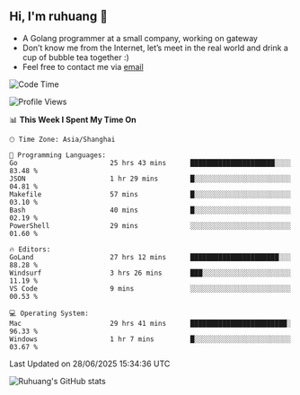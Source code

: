 ## Hi, I'm ruhuang 👋

- A Golang programmer at a small company, working on gateway
- Don’t know me from the Internet, let’s meet in the real world and drink a cup of bubble tea together :)
- Feel free to contact me via [email](mailto:ruhuang2001@gmail.com)
<!--START_SECTION:waka-->
![Code Time](http://img.shields.io/badge/Code%20Time-615%20hrs%2016%20mins-blue)

![Profile Views](http://img.shields.io/badge/Profile%20Views-0-blue)

📊 **This Week I Spent My Time On** 

```text
🕑︎ Time Zone: Asia/Shanghai

💬 Programming Languages: 
Go                       25 hrs 43 mins      █████████████████████░░░░   83.48 % 
JSON                     1 hr 29 mins        █░░░░░░░░░░░░░░░░░░░░░░░░   04.81 % 
Makefile                 57 mins             █░░░░░░░░░░░░░░░░░░░░░░░░   03.10 % 
Bash                     40 mins             █░░░░░░░░░░░░░░░░░░░░░░░░   02.19 % 
PowerShell               29 mins             ░░░░░░░░░░░░░░░░░░░░░░░░░   01.60 % 

🔥 Editors: 
GoLand                   27 hrs 12 mins      ██████████████████████░░░   88.28 % 
Windsurf                 3 hrs 26 mins       ███░░░░░░░░░░░░░░░░░░░░░░   11.19 % 
VS Code                  9 mins              ░░░░░░░░░░░░░░░░░░░░░░░░░   00.53 % 

💻 Operating System: 
Mac                      29 hrs 41 mins      ████████████████████████░   96.33 % 
Windows                  1 hr 7 mins         █░░░░░░░░░░░░░░░░░░░░░░░░   03.67 % 
```


 Last Updated on 28/06/2025 15:34:36 UTC
<!--END_SECTION:waka-->

![Ruhuang's GitHub stats](https://github-readme-stats.vercel.app/api?username=ruhuang2001&count_private=true&hide_title=true&show_icons=true&theme=vue)

